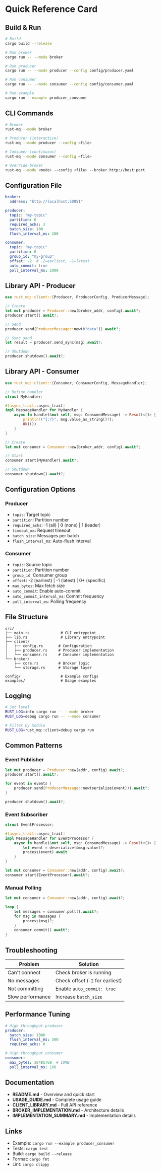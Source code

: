 # Quick Reference Card

## Build & Run

```bash
# Build
cargo build --release

# Run broker
cargo run -- --mode broker

# Run producer
cargo run -- --mode producer --config config/producer.yaml

# Run consumer  
cargo run -- --mode consumer --config config/consumer.yaml

# Run example
cargo run --example producer_consumer
```

## CLI Commands

```bash
# Broker
rust-mq --mode broker

# Producer (interactive)
rust-mq --mode producer --config <file>

# Consumer (continuous)
rust-mq --mode consumer --config <file>

# Override broker
rust-mq --mode <mode> --config <file> --broker http://host:port
```

## Configuration File

```yaml
broker:
  address: "http://localhost:50051"

producer:
  topic: "my-topic"
  partition: 0
  required_acks: 1
  batch_size: 100
  flush_interval_ms: 100

consumer:
  topic: "my-topic"
  partition: 0
  group_id: "my-group"
  offset: -2  # -2=earliest, -1=latest
  auto_commit: true
  poll_interval_ms: 1000
```

## Library API - Producer

```rust
use rust_mq::client::{Producer, ProducerConfig, ProducerMessage};

// Create
let mut producer = Producer::new(broker_addr, config).await?;
producer.start().await?;

// Send
producer.send(ProducerMessage::new(b"data")).await?;

// Sync send
let result = producer.send_sync(msg).await?;

// Shutdown
producer.shutdown().await?;
```

## Library API - Consumer

```rust
use rust_mq::client::{Consumer, ConsumerConfig, MessageHandler};

// Define handler
struct MyHandler;

#[async_trait::async_trait]
impl MessageHandler for MyHandler {
    async fn handle(&mut self, msg: ConsumedMessage) -> Result<()> {
        println!("{:?}", msg.value_as_string()?);
        Ok(())
    }
}

// Create
let mut consumer = Consumer::new(broker_addr, config).await?;

// Start
consumer.start(MyHandler).await?;

// Shutdown
consumer.shutdown().await?;
```

## Configuration Options

### Producer
- `topic`: Target topic
- `partition`: Partition number
- `required_acks`: -1 (all) | 0 (none) | 1 (leader)
- `timeout_ms`: Request timeout
- `batch_size`: Messages per batch
- `flush_interval_ms`: Auto-flush interval

### Consumer
- `topic`: Source topic
- `partition`: Partition number
- `group_id`: Consumer group
- `offset`: -2 (earliest) | -1 (latest) | 0+ (specific)
- `max_bytes`: Max fetch size
- `auto_commit`: Enable auto-commit
- `auto_commit_interval_ms`: Commit frequency
- `poll_interval_ms`: Polling frequency

## File Structure

```
src/
├── main.rs              # CLI entrypoint
├── lib.rs               # Library entrypoint
├── client/
│   ├── config.rs       # Configuration
│   ├── producer.rs     # Producer implementation
│   └── consumer.rs     # Consumer implementation
└── broker/
    ├── core.rs         # Broker logic
    └── storage.rs      # Storage layer

config/                  # Example configs
examples/                # Usage examples
```

## Logging

```bash
# Set level
RUST_LOG=info cargo run -- --mode broker
RUST_LOG=debug cargo run -- --mode consumer

# Filter by module
RUST_LOG=rust_mq::client=debug cargo run
```

## Common Patterns

### Event Publisher
```rust
let mut producer = Producer::new(addr, config).await?;
producer.start().await?;

for event in events {
    producer.send(ProducerMessage::new(serialize(event))).await?;
}

producer.shutdown().await?;
```

### Event Subscriber
```rust
struct EventProcessor;

#[async_trait::async_trait]
impl MessageHandler for EventProcessor {
    async fn handle(&mut self, msg: ConsumedMessage) -> Result<()> {
        let event = deserialize(&msg.value)?;
        process(event).await
    }
}

let mut consumer = Consumer::new(addr, config).await?;
consumer.start(EventProcessor).await?;
```

### Manual Polling
```rust
let mut consumer = Consumer::new(addr, config).await?;

loop {
    let messages = consumer.poll().await?;
    for msg in messages {
        process(msg)?;
    }
    consumer.commit().await?;
}
```

## Troubleshooting

| Problem | Solution |
|---------|----------|
| Can't connect | Check broker is running |
| No messages | Check offset (`-2` for earliest) |
| Not committing | Enable `auto_commit: true` |
| Slow performance | Increase `batch_size` |

## Performance Tuning

```yaml
# High throughput producer
producer:
  batch_size: 1000
  flush_interval_ms: 500
  required_acks: 0

# High throughput consumer
consumer:
  max_bytes: 10485760  # 10MB
  poll_interval_ms: 100
```

## Documentation

- **README.md** - Overview and quick start
- **USAGE_GUIDE.md** - Complete usage guide
- **CLIENT_LIBRARY.md** - Full API reference
- **BROKER_IMPLEMENTATION.md** - Architecture details
- **IMPLEMENTATION_SUMMARY.md** - Implementation details

## Links

- Example: `cargo run --example producer_consumer`
- Tests: `cargo test`
- Build: `cargo build --release`
- Format: `cargo fmt`
- Lint: `cargo clippy`
